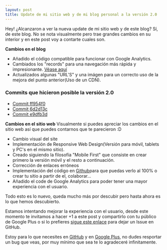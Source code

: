 ```yaml
---
layout: post
title: Update de mi sitio web y de mi blog personal a la versión 2.0
---
```

Hey!
¿Alcanzaron a ver la nueva update de mi sitio web y de este blog?
Sí, de este blog. No se nota visualmente pero trae grandes cambios en su interior y en este post voy a contarte cuales son.

**Cambios en el blog**
* Añadido el código compatible para funcionar con Google Analytics.
* Cambiados los "records" para una navegación más rápida y impresionante. [Véase aquí](https://github.com/blog/1715-faster-more-awesome-github-pages)
* Actualizados algunas "URL'S" y una imágen para un correcto uso de la mejora del punto anterior(Uso de un CDN).

### Commits que hicieron posible la versión 2.0
* [Commit ff954f0](https://github.com/Galaxy42/Miguh_blog/commit/ff954f07b97fe3cc2c8726cbb9abfe6213143381)
* [Commit 6d2d13c](https://github.com/Galaxy42/Miguh_blog/commit/6d2d13c617a5131f37b84f9ac6f5ee8dbc6a3aad)
* [Commit e9dfb3d](https://github.com/Galaxy42/Miguh_blog/commit/e9dfb3de521ba0b85bea26901129d97f891efaaf)

**Cambios en el sitio web**
Visualmente si puedes apreciar los cambios en el sitio web así que puedes contarnos que te parecieron :D

* Cambio visual del site
* Implementación de Responsive Web Design(Versión para móvil, tablets y PC's en el mismo sitio).
* Creado siguiendo la filosofía "Mobile First" que consiste en crear primero la versión móvil y el resto a continuación.
* Corrección de enlaces erróneos
* Implementación del código en [Github](https://github.com/Galaxy42/Miguh-s-Site)para que puedas verlo al 100% o crear tu sitio a partir de el, colaborar...
* Añadido el code de Google Analytics para poder tener una mayor experiencia con el usuario.

Todo esto es lo nuevo, queda mucho más por descubir pero hasta ahora es lo que hemos descubierto.

Estamos intentando mejorar la experiencia con el usuario, desde este momento te invitamos a hacer +1 a este post y compartirlo con tu público de Google Plus o si lo prefieres [sigue este enlace](https://github.com/Galaxy42/Miguh_blog/issues/new) para dejar un Issue en GitHub.

Estoy para lo que necesites en [GitHub](https://github.com/Galaxy42/) y en [Google Plus](http://plus.google.com/+MiguelRuiz01), no dudes resportar un bug que veas, por muy mínimo que sea te lo agradeceré infinitamente.
